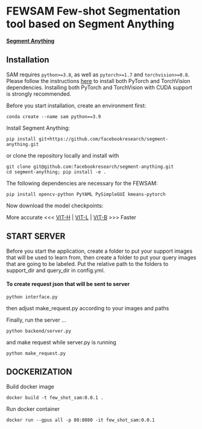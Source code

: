 # FEWSAM Few-shot Segmentation tool based on Segment Anything

**[Segment Anything](https://github.com/facebookresearch/segment-anything)**


## Installation

SAM requires `python>=3.8`, as well as `pytorch>=1.7` and `torchvision>=0.8`. Please follow the instructions [here](https://pytorch.org/get-started/locally/) to install both PyTorch and TorchVision dependencies. Installing both PyTorch and TorchVision with CUDA support is strongly recommended.

Before you start installation, create an environment first:
```
conda create --name sam python==3.9
```

Install Segment Anything:
```
pip install git+https://github.com/facebookresearch/segment-anything.git
```

or clone the repository locally and install with

```
git clone git@github.com:facebookresearch/segment-anything.git
cd segment-anything; pip install -e .
```

The following dependencies are necessary for the FEWSAM:

```
pip install opencv-python PyYAML PySimpleGUI kmeans-pytorch
```

Now download the model checkpoints:

More accurate <<< [VIT-H](https://dl.fbaipublicfiles.com/segment_anything/sam_vit_h_4b8939.pth) 
| [VIT-L](https://dl.fbaipublicfiles.com/segment_anything/sam_vit_l_0b3195.pth) 
| [VIT-B](https://dl.fbaipublicfiles.com/segment_anything/sam_vit_b_01ec64.pth) >>> Faster

## START SERVER

Before you start the application, create a folder to put your
support images that will be used to learn from, then create a 
folder to put your query images that are going to be labeled.
Put the relative path to the folders to support_dir and query_dir in config.yml.

#### To create request json that will be sent to server
```commandline
python interface.py  
```
then adjust make_request.py according to your images and paths

Finally, run the server ...
```
python backend/server.py
```

and make request while server.py is running
```commandline
python make_request.py
```

## DOCKERIZATION
Build docker image
```
docker build -t few_shot_sam:0.0.1 .
```
Run docker container
```
docker run --gpus all -p 80:8080 -it few_shot_sam:0.0.1
```


